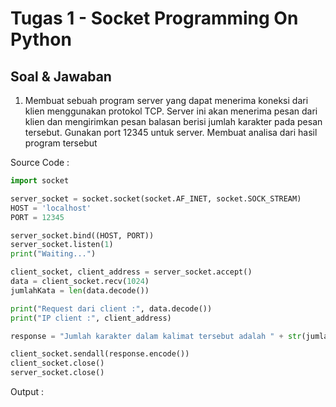 # Tugas 1 - Socket Programming On Python
## Soal & Jawaban

1. Membuat sebuah program server yang dapat menerima koneksi dari klien menggunakan protokol TCP. Server ini akan menerima pesan dari klien dan mengirimkan pesan balasan berisi jumlah karakter pada pesan tersebut. Gunakan port 12345 untuk server. Membuat analisa dari hasil program tersebut 

Source Code :

```python
import socket

server_socket = socket.socket(socket.AF_INET, socket.SOCK_STREAM)
HOST = 'localhost'
PORT = 12345

server_socket.bind((HOST, PORT))
server_socket.listen(1)
print("Waiting...")

client_socket, client_address = server_socket.accept()
data = client_socket.recv(1024)
jumlahKata = len(data.decode())

print("Request dari client :", data.decode())
print("IP client :", client_address)

response = "Jumlah karakter dalam kalimat tersebut adalah " + str(jumlahKata)

client_socket.sendall(response.encode())
client_socket.close()
server_socket.close()
```

Output :

